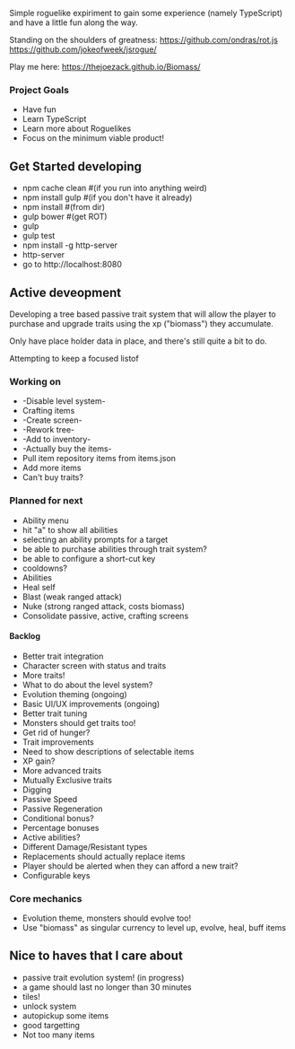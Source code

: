 Simple roguelike expiriment to gain some experience (namely TypeScript) and have a little fun along the way.

Standing on the shoulders of greatness:
https://github.com/ondras/rot.js
https://github.com/jokeofweek/jsrogue/

Play me here: https://thejoezack.github.io/Biomass/

### Project Goals
* Have fun
* Learn TypeScript
* Learn more about Roguelikes
* Focus on the minimum viable product!

## Get Started developing
* npm cache clean #(if you run into anything weird)
* npm install gulp #(if you don't have it already)
* npm install #(from dir)
* gulp bower #(get ROT)
* gulp
* gulp test
* npm install -g http-server
* http-server
* go to http://localhost:8080

## Active deveopment
Developing a tree based passive trait system that will allow the player to purchase and upgrade traits using the xp ("biomass") they accumulate.

Only have place holder data in place, and there's still quite a bit to do.

Attempting to keep a focused listof

### Working on
* -Disable level system-
* Crafting items
 * -Create screen-
 * -Rework tree-
 * -Add to inventory-
 * -Actually buy the items-
 * Pull item repository items from items.json
 * Add more items
* Can't buy traits?

### Planned for next
* Ability menu
 * hit "a" to show all abilities
 * selecting an ability prompts for a target
 * be able to purchase abilities through trait system?
 * be able to configure a short-cut key
 * cooldowns?
 * Abilities
  * Heal self
  * Blast (weak ranged attack)
  * Nuke (strong ranged attack, costs biomass)
* Consolidate passive, active, crafting screens

#### Backlog
* Better trait integration
 * Character screen with status and traits
 * More traits!
 * What to do about the level system?
 * Evolution theming (ongoing)
 * Basic UI/UX improvements (ongoing)
 * Better trait tuning
 * Monsters should get traits too!
* Get rid of hunger?
* Trait improvements
 * Need to show descriptions of selectable items
 * XP gain?
 * More advanced traits
  * Mutually Exclusive traits
  * Digging
  * Passive Speed
  * Passive Regeneration
  * Conditional bonus?
  * Percentage bonuses
  * Active abilities?
  * Different Damage/Resistant types
  * Replacements should actually replace items
  * Player should be alerted when they can afford a new trait? 
* Configurable keys

### Core mechanics
* Evolution theme, monsters should evolve too!
* Use "biomass" as singular currency to level up, evolve, heal, buff items

## Nice to haves that I care about
* passive trait evolution system! (in progress)
* a game should last no longer than 30 minutes
* tiles!
* unlock system 
* autopickup some items
* good targetting
* Not too many items